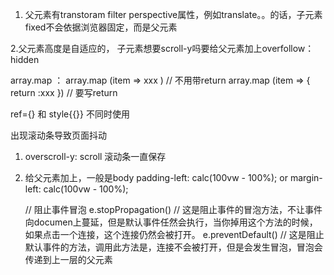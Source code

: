 1. 父元素有transtoram filter perspective属性，例如translate。。的话，子元素fixed不会依据浏览器固定，而是父元素

2.父元素高度是自适应的， 子元素想要scroll-y吗要给父元素加上overfollow： hidden


array.map ： array.map (item => xxx )   // 不用带return
              array.map (item => { return :xxx })  // 要写return

ref={}  和 style{{}} 不同时使用


出现滚动条导致页面抖动
1. overscroll-y: scroll  滚动条一直保存
2. 给父元素加上，一般是body
   padding-left: calc(100vw - 100%);  or
      margin-left: calc(100vw - 100%);



    // 阻止事件冒泡
    e.stopPropagation() // 这是阻止事件的冒泡方法，不让事件向documen上蔓延，但是默认事件任然会执行，当你掉用这个方法的时候，如果点击一个连接，这个连接仍然会被打开。
    e.preventDefault() // 这是阻止默认事件的方法，调用此方法是，连接不会被打开，但是会发生冒泡，冒泡会传递到上一层的父元素